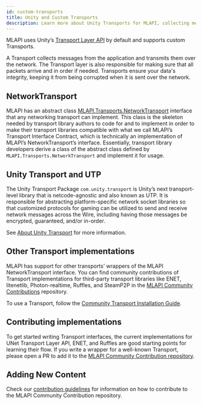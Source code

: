 ```yaml
---
id: custom-transports
title: Unity and Custom Transports
description: Learn more about Unity Transports for MLAPI, collecting messages from applications and transmitting them across the network. MLAPI supports default and custom transports.
---
```


MLAPI uses Unity’s [Transport Layer API](/transport/0.8.0/introduction) by default and supports custom Transports. 

A Transport collects messages from the application and transmits them over the network. The Transport layer is also responsible for making sure that all packets arrive and in order if needed. Transports ensure your data's integrity, keeping it from being corrupted when it is sent over the network.

## NetworkTransport

MLAPI has an abstract class [MLAPI.Transports.NetworkTransport](../mlapi-api/MLAPI.Transports.NetworkTransport.md) interface that any networking transport can implement. This class is the skeleton needed by transport library authors to code for and to implement in order to make their transport libraries compatible with what we call MLAPI’s Transport Interface Contract, which is technically an implementation of MLAPI’s NetworkTransport’s interface. Essentially, transport library developers derive a class of the abstract class defined by `MLAPI.Transports.NetworkTransport` and implement it for usage.

## Unity Transport and UTP

The Unity Transport Package `com.unity.transport` is Unity’s next transport-level library that is netcode-agnostic and also known as UTP. It is responsible for abstracting platform-specific network socket libraries so that customized protocols for gaming can be utilized to send and receive network messages across the Wire, including having those messages be encrypted, guaranteed, and/or in-order.

See [About Unity Transport](/transport/0.8.0/introduction) for more information.

## Other Transport implementations

MLAPI has support for other transports’ wrappers of the MLAPI NetworkTransport interface. You can find community contributions of Transport implementations for third-party transport libraries like ENET, litenetlib, Photon-realtime, Ruffles, and SteamP2P in the [MLAPI Community Contributions](https://github.com/Unity-Technologies/mlapi-community-contributions) repository.

To use a Transport, follow the [Community Transport Installation Guide](https://github.com/Unity-Technologies/mlapi-community-contributions/tree/master/Transports).

## Contributing implementations

To get started writing Transport interfaces, the current implementations for UNet Transport Layer API, ENET, and Ruffles are good starting points for learning their flow. If you write a wrapper for a well-known Transport, please open a PR to add it to the [MLAPI Community Contribution repository](https://github.com/Unity-Technologies/mlapi-community-contributions).

## Adding New Content

Check our [contribution guidelines](https://github.com/Unity-Technologies/mlapi-community-contributions/blob/master/CONTRIBUTING.md) for information on how to contribute to the MLAPI Community Contribution repository.
